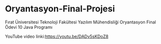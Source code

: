 # Oryantasyon-Final-Projesi
Fırat Üniversitesi Teknoloji Fakültesi Yazılım Mühendisliği Oryantasyon Final Ödevi 10 Java Programı

YouTube video linki:https://youtu.be/DADv5sKDoZ8
